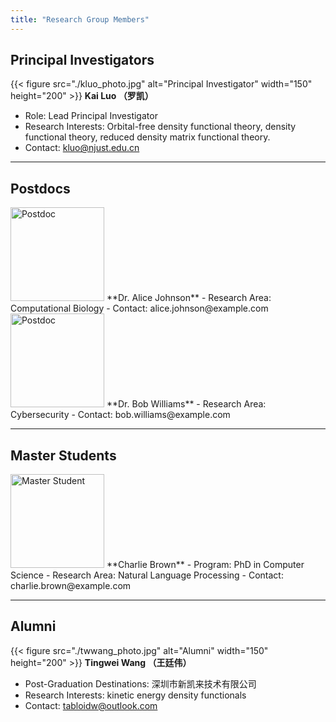 ```yaml
---
title: "Research Group Members"
---
```



## Principal Investigators
<!-- ![Principal Investigator](kluo_photo.jpg) -->
<!-- <img src="./kluo_photo.jpg" alt="Principal Investigator" width="150" height="150"> -->
{{< figure src="./kluo_photo.jpg" alt="Principal Investigator" width="150" height="200" >}}
**Kai Luo （罗凯）**
- Role: Lead Principal Investigator
- Research Interests: Orbital-free density functional theory, density functional theory, reduced density matrix functional theory.
- Contact: kluo@njust.edu.cn


---

## Postdocs
<img src="https://via.placeholder.com/150" alt="Postdoc" width="150" height="150">
**Dr. Alice Johnson**
- Research Area: Computational Biology
- Contact: alice.johnson@example.com

<img src="https://via.placeholder.com/150" alt="Postdoc" width="150" height="150">
**Dr. Bob Williams**
- Research Area: Cybersecurity
- Contact: bob.williams@example.com

---

## Master Students
<img src="https://via.placeholder.com/150" alt="Master Student" width="150" height="150">
**Charlie Brown**
- Program: PhD in Computer Science
- Research Area: Natural Language Processing
- Contact: charlie.brown@example.com


---

## Alumni

{{< figure src="./twwang_photo.jpg" alt="Alumni" width="150" height="200" >}}
**Tingwei Wang （王廷伟）**
- Post-Graduation Destinations: 深圳市新凯来技术有限公司
- Research Interests: kinetic energy density functionals
- Contact: tabloidw@outlook.com
